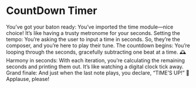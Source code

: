 # CountDown Timer

You’ve got your baton ready: You’ve imported the time module—nice choice! It’s like having a trusty metronome for your seconds.
Setting the tempo: You’re asking the user to input a time in seconds. So, they’re the composer, and you’re here to play their tune.
The countdown begins: You’re looping through the seconds, gracefully subtracting one beat at a time. 🕰️
Harmony in seconds: With each iteration, you’re calculating the remaining seconds and printing them out. It’s like watching a digital clock tick away.
Grand finale: And just when the last note plays, you declare, “TIME’S UP!” 🎉 Applause, please!
